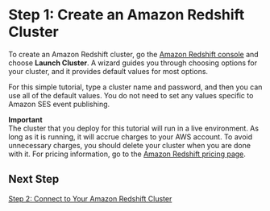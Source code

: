 # Step 1: Create an Amazon Redshift Cluster<a name="event-publishing-redshift-cluster"></a>

To create an Amazon Redshift cluster, go the [Amazon Redshift console](https://console.aws.amazon.com/redshift/) and choose **Launch Cluster**\. A wizard guides you through choosing options for your cluster, and it provides default values for most options\.

For this simple tutorial, type a cluster name and password, and then you can use all of the default values\. You do not need to set any values specific to Amazon SES event publishing\.

**Important**  
The cluster that you deploy for this tutorial will run in a live environment\. As long as it is running, it will accrue charges to your AWS account\. To avoid unnecessary charges, you should delete your cluster when you are done with it\. For pricing information, go to the [Amazon Redshift pricing page](https://aws.amazon.com/redshift/pricing/)\.   


## Next Step<a name="event-publishing-redshift-cluster-next-step"></a>

[Step 2: Connect to Your Amazon Redshift Cluster](event-publishing-redshift-cluster-connect.md)
